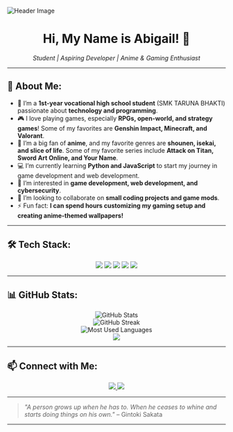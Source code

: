 ![Header Image](https://i.pinimg.com/originals/36/73/b2/3673b220d40793ab3bdb0114aca65803.gif) 

<h1 align="center">Hi, My Name is Abigail! 👋</h1>

<p align="center">
  <em>Student | Aspiring Developer | Anime & Gaming Enthusiast</em>
</p>

---

## 🚀 About Me:

- 🎒 I’m a **1st-year vocational high school student** (SMK TARUNA BHAKTI) passionate about **technology and programming**.  
- 🎮 I love playing games, especially **RPGs, open-world, and strategy games**! Some of my favorites are **Genshin Impact, Minecraft, and Valorant**.  
- 🎥 I’m a big fan of **anime**, and my favorite genres are **shounen, isekai, and slice of life**. Some of my favorite series include **Attack on Titan, Sword Art Online, and Your Name**.  
- 💻 I’m currently learning **Python and JavaScript** to start my journey in game development and web development.  
- 🌱 I’m interested in **game development, web development, and cybersecurity**.  
- 🤝 I’m looking to collaborate on **small coding projects and game mods**.  
- ⚡ Fun fact: **I can spend hours customizing my gaming setup and creating anime-themed wallpapers!**  

---

## 🛠️ Tech Stack:

<p align="center">
  <img src="https://img.shields.io/badge/Python-3776AB?style=for-the-badge&logo=python&logoColor=white">
  <img src="https://img.shields.io/badge/JavaScript-F7DF1E?style=for-the-badge&logo=javascript&logoColor=black">
  <img src="https://img.shields.io/badge/HTML5-E34F26?style=for-the-badge&logo=html5&logoColor=white">
  <img src="https://img.shields.io/badge/CSS3-1572B6?style=for-the-badge&logo=css3&logoColor=white">
  <img src="https://img.shields.io/badge/Git-F05032?style=for-the-badge&logo=git&logoColor=white">
</p>

---

## 📊 GitHub Stats:

<p align="center">
  <img src="https://github-readme-stats.vercel.app/api?username=jennaissante00&show_icons=true&theme=tokyonight" alt="GitHub Stats"> 
  <br>
  <img src="https://github-readme-streak-stats.herokuapp.com/?user=jennaissante00&theme=tokyonight" alt="GitHub Streak"> 
  <br>
  <img src="https://github-readme-stats.vercel.app/api/top-langs/?username=jennaissante00&layout=compact&theme=tokyonight" alt="Most Used Languages"> 
  <br>
  <img src="https://github-profile-trophy.vercel.app/?username=jennaissante00&theme=tokyonight&margin-w=15&margin-h=15">
</p>

---

## 📫 Connect with Me:

<p align="center">
  <a href="https://www.instagram.com/abigailbyann/"> 
    <img src="https://img.shields.io/badge/Instagram-E4405F?style=for-the-badge&logo=instagram&logoColor=white">
  </a>
  <a href="mailto:abigailbyann@gmail.com"> 
    <img src="https://img.shields.io/badge/Email-D14836?style=for-the-badge&logo=gmail&logoColor=white">
  </a>
</p>

---

> *"A person grows up when he has to. When he ceases to whine and starts doing things on his own."* – Gintoki Sakata 

---

